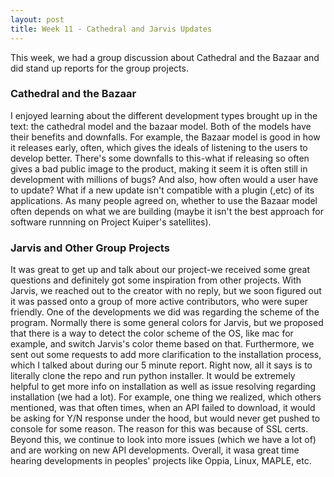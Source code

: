 ```yaml
---
layout: post
title: Week 11 - Cathedral and Jarvis Updates
---
```

This week, we had a group discussion about Cathedral and the Bazaar and did stand up reports for the group projects.
<!--more-->
### Cathedral and the Bazaar
I enjoyed learning about the different development types brought up in the text: the cathedral model and the bazaar model. Both of the models have their benefits and downfalls. For example, the Bazaar model is good in how it releases early, often, which gives the ideals of listening to the users to develop better. There's some downfalls to this-what if releasing so often gives a bad public image to the product, making it seem it is often still in development with millions of bugs? And also, how often would a user have to update? What if a new update isn't compatible with a plugin (,etc) of its applications. As many people agreed on, whether to use the Bazaar model often depends on what we are building (maybe it isn't the best approach for software runnning on Project Kuiper's satellites). 

### Jarvis and Other Group Projects
It was great to get up and talk about our project-we received some great questions and definitely got some inspiration from other projects. With Jarvis, we reached out to the creator with no reply, but we soon figured out it was passed onto a group of more active contributors, who were super friendly. One of the developments we did was regarding the scheme of the program. Normally there is some general colors for Jarvis, but we proposed that there is a way to detect the color scheme of the OS, like mac for example, and switch Jarvis's color theme based on that. Furthermore, we sent out some requests to add more clarification to the installation process, which I talked about during our 5 minute report. Right now, all it says is to literally clone the repo and run python installer. It would be extremely helpful to get more info on installation as well as issue resolving regarding installation (we had a lot). For example, one thing we realized, which others mentioned, was that often times, when an API failed to download, it would be asking for Y/N response under the hood, but would never get pushed to console for some reason. The reason for this was because of SSL certs. Beyond this, we continue to look into more issues (which we have a lot of) and are working on new API developments. Overall, it wasa great time hearing developments in peoples' projects like Oppia, Linux, MAPLE, etc.
